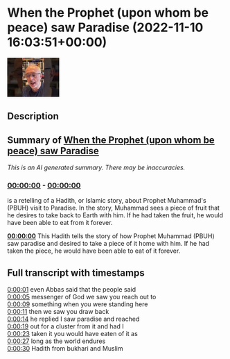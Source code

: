 # When the Prophet (upon whom be peace) saw Paradise (2022-11-10 16:03:51+00:00)

![alt When the Prophet (upon whom be peace) saw Paradise](F10UhOu2dwE.jpg "When the Prophet (upon whom be peace) saw Paradise")

## Description



## Summary of [When the Prophet (upon whom be peace) saw Paradise](https://www.youtube.com/watch?v=F10UhOu2dwE)


*This is an AI generated summary. There may be inaccuracies. [](/)*

### [00:00:00](https://www.youtube.com/watch?v=F10UhOu2dwE&t=0) - [00:00:00](https://www.youtube.com/watch?v=F10UhOu2dwE&t=0)

 is a retelling of a Hadith, or Islamic story, about Prophet Muhammad's (PBUH) visit to Paradise. In the story, Muhammad sees a piece of fruit that he desires to take back to Earth with him. If he had taken the fruit, he would have been able to eat from it forever.

**[00:00:00](https://www.youtube.com/watch?v=F10UhOu2dwE&t=0)** This Hadith tells the story of how Prophet Muhammad (PBUH) saw paradise and desired to take a piece of it home with him. If he had taken the piece, he would have been able to eat of it forever.

## Full transcript with timestamps

[0:00:01](https://youtu.be/F10UhOu2dwE?t=1) even Abbas said that the people said  
[0:00:05](https://youtu.be/F10UhOu2dwE?t=5) messenger of God we saw you reach out to  
[0:00:09](https://youtu.be/F10UhOu2dwE?t=9) something when you were standing here  
[0:00:11](https://youtu.be/F10UhOu2dwE?t=11) then we saw you draw back  
[0:00:14](https://youtu.be/F10UhOu2dwE?t=14) he replied I saw paradise and reached  
[0:00:19](https://youtu.be/F10UhOu2dwE?t=19) out for a cluster from it and had I  
[0:00:23](https://youtu.be/F10UhOu2dwE?t=23) taken it you would have eaten of it as  
[0:00:27](https://youtu.be/F10UhOu2dwE?t=27) long as the world endures  
[0:00:30](https://youtu.be/F10UhOu2dwE?t=30) Hadith from bukhari and Muslim  
